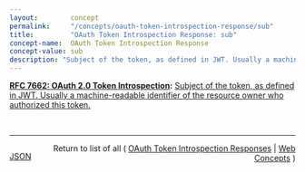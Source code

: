 ```yaml
---
layout:        concept
permalink:     "/concepts/oauth-token-introspection-response/sub"
title:         "OAuth Token Introspection Response: sub"
concept-name:  OAuth Token Introspection Response
concept-value: sub
description: "Subject of the token, as defined in JWT. Usually a machine-readable identifier of the resource owner who authorized this token."
---
```


**[RFC 7662: OAuth 2.0 Token Introspection](/specs/IETF/RFC/7662 "This specification defines a method for a protected resource to query an OAuth 2.0 authorization server to determine the active state of an OAuth 2.0 token and to determine meta-information about this token. OAuth 2.0 deployments can use this method to convey information about the authorization context of the token from the authorization server to the protected resource."):** [Subject of the token, as defined in JWT. Usually a machine-readable identifier of the resource owner who authorized this token.](http://tools.ietf.org/html/rfc7662#section-2.2 "Read documentation for OAuth Token Introspection Response &#34;sub&#34;")

<br/>
<hr/>

<p style="float : left"><a href="./sub.json" title="JSON representing this particular Web Concept value">JSON</a></p>
<p style="text-align: right">Return to list of all ( <a href="../oauth-token-introspection-responses">OAuth Token Introspection Responses</a> | <a href="../">Web Concepts</a> )</p>
